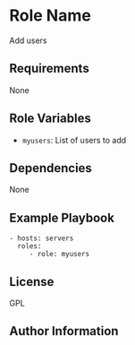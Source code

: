Role Name
=========

Add users

Requirements
------------

None

Role Variables
--------------

* ``myusers``: List of users to add

Dependencies
------------

None

Example Playbook
----------------

```
- hosts: servers
  roles:
     - role: myusers
```

License
-------

GPL

Author Information
------------------

